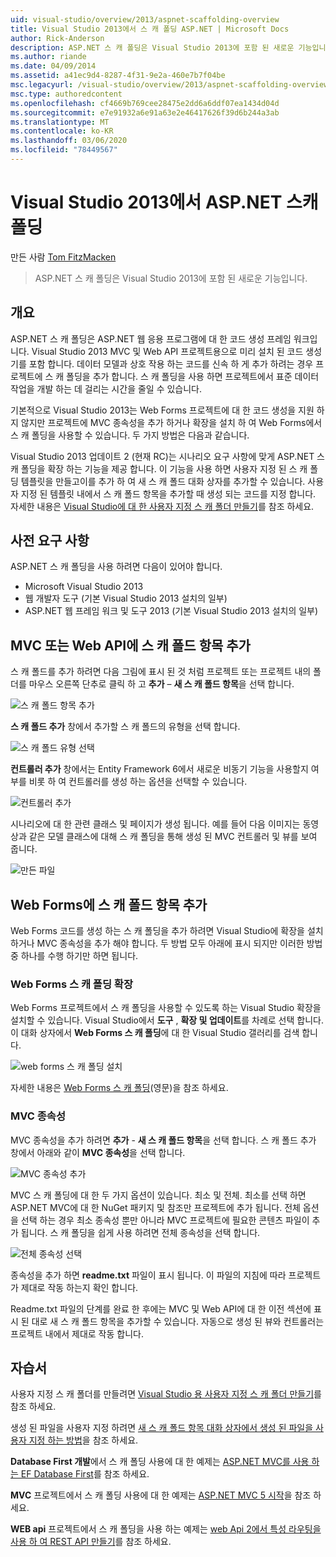 ```yaml
---
uid: visual-studio/overview/2013/aspnet-scaffolding-overview
title: Visual Studio 2013에서 스 캐 폴딩 ASP.NET | Microsoft Docs
author: Rick-Anderson
description: ASP.NET 스 캐 폴딩은 Visual Studio 2013에 포함 된 새로운 기능입니다.
ms.author: riande
ms.date: 04/09/2014
ms.assetid: a41ec9d4-8287-4f31-9e2a-460e7b7f04be
msc.legacyurl: /visual-studio/overview/2013/aspnet-scaffolding-overview
msc.type: authoredcontent
ms.openlocfilehash: cf4669b769cee28475e2dd6a6ddf07ea1434d04d
ms.sourcegitcommit: e7e91932a6e91a63e2e46417626f39d6b244a3ab
ms.translationtype: MT
ms.contentlocale: ko-KR
ms.lasthandoff: 03/06/2020
ms.locfileid: "78449567"
---
```

# <a name="aspnet-scaffolding-in-visual-studio-2013"></a>Visual Studio 2013에서 ASP.NET 스캐폴딩

만든 사람 [Tom FitzMacken](https://github.com/tfitzmac)

> ASP.NET 스 캐 폴딩은 Visual Studio 2013에 포함 된 새로운 기능입니다.

## <a name="overview"></a>개요

ASP.NET 스 캐 폴딩은 ASP.NET 웹 응용 프로그램에 대 한 코드 생성 프레임 워크입니다. Visual Studio 2013 MVC 및 Web API 프로젝트용으로 미리 설치 된 코드 생성기를 포함 합니다. 데이터 모델과 상호 작용 하는 코드를 신속 하 게 추가 하려는 경우 프로젝트에 스 캐 폴딩을 추가 합니다. 스 캐 폴딩을 사용 하면 프로젝트에서 표준 데이터 작업을 개발 하는 데 걸리는 시간을 줄일 수 있습니다.

기본적으로 Visual Studio 2013는 Web Forms 프로젝트에 대 한 코드 생성을 지원 하지 않지만 프로젝트에 MVC 종속성을 추가 하거나 확장을 설치 하 여 Web Forms에서 스 캐 폴딩을 사용할 수 있습니다. 두 가지 방법은 다음과 같습니다.

Visual Studio 2013 업데이트 2 (현재 RC)는 시나리오 요구 사항에 맞게 ASP.NET 스 캐 폴딩을 확장 하는 기능을 제공 합니다. 이 기능을 사용 하면 사용자 지정 된 스 캐 폴딩 템플릿을 만들고이를 추가 하 여 새 스 캐 폴드 대화 상자를 추가할 수 있습니다. 사용자 지정 된 템플릿 내에서 스 캐 폴드 항목을 추가할 때 생성 되는 코드를 지정 합니다. 자세한 내용은 [Visual Studio에 대 한 사용자 지정 스 캐 폴더 만들기](https://go.microsoft.com/fwlink/p/?LinkId=395029)를 참조 하세요.

## <a name="prerequisites"></a>사전 요구 사항

ASP.NET 스 캐 폴딩을 사용 하려면 다음이 있어야 합니다.

- Microsoft Visual Studio 2013
- 웹 개발자 도구 (기본 Visual Studio 2013 설치의 일부)
- ASP.NET 웹 프레임 워크 및 도구 2013 (기본 Visual Studio 2013 설치의 일부)

## <a name="add-a-scaffolded-item-to-mvc-or-web-api"></a>MVC 또는 Web API에 스 캐 폴드 항목 추가

스 캐 폴드를 추가 하려면 다음 그림에 표시 된 것 처럼 프로젝트 또는 프로젝트 내의 폴더를 마우스 오른쪽 단추로 클릭 하 고 **추가** – **새 스 캐 폴드 항목**을 선택 합니다.

![스 캐 폴드 항목 추가](aspnet-scaffolding-overview/_static/image1.png)

**스 캐 폴드 추가** 창에서 추가할 스 캐 폴드의 유형을 선택 합니다.

![스 캐 폴드 유형 선택](aspnet-scaffolding-overview/_static/image2.png)

**컨트롤러 추가** 창에서는 Entity Framework 6에서 새로운 비동기 기능을 사용할지 여부를 비롯 하 여 컨트롤러를 생성 하는 옵션을 선택할 수 있습니다.

![컨트롤러 추가](aspnet-scaffolding-overview/_static/image3.png)

시나리오에 대 한 관련 클래스 및 페이지가 생성 됩니다. 예를 들어 다음 이미지는 동영상과 같은 모델 클래스에 대해 스 캐 폴딩을 통해 생성 된 MVC 컨트롤러 및 뷰를 보여 줍니다.

![만든 파일](aspnet-scaffolding-overview/_static/image4.png)

## <a name="add-a-scaffolded-item-to-web-forms"></a>Web Forms에 스 캐 폴드 항목 추가

Web Forms 코드를 생성 하는 스 캐 폴딩을 추가 하려면 Visual Studio에 확장을 설치 하거나 MVC 종속성을 추가 해야 합니다. 두 방법 모두 아래에 표시 되지만 이러한 방법 중 하나를 수행 하기만 하면 됩니다.

### <a name="web-forms-scaffolding-extension"></a>Web Forms 스 캐 폴딩 확장

Web Forms 프로젝트에서 스 캐 폴딩을 사용할 수 있도록 하는 Visual Studio 확장을 설치할 수 있습니다. Visual Studio에서 **도구** , **확장 및 업데이트**를 차례로 선택 합니다. 이 대화 상자에서 **Web Forms 스 캐 폴딩**에 대 한 Visual Studio 갤러리를 검색 합니다.

![web forms 스 캐 폴딩 설치](aspnet-scaffolding-overview/_static/image5.png)

자세한 내용은 [Web Forms 스 캐 폴딩](https://go.microsoft.com/fwlink/p/?LinkId=396478)(영문)을 참조 하세요.

### <a name="mvc-dependencies"></a>MVC 종속성

MVC 종속성을 추가 하려면 **추가** - **새 스 캐 폴드 항목**을 선택 합니다. 스 캐 폴드 추가 창에서 아래와 같이 **MVC 종속성**을 선택 합니다.

![MVC 종속성 추가](aspnet-scaffolding-overview/_static/image6.png)

MVC 스 캐 폴딩에 대 한 두 가지 옵션이 있습니다. 최소 및 전체. 최소를 선택 하면 ASP.NET MVC에 대 한 NuGet 패키지 및 참조만 프로젝트에 추가 됩니다. 전체 옵션을 선택 하는 경우 최소 종속성 뿐만 아니라 MVC 프로젝트에 필요한 콘텐츠 파일이 추가 됩니다. 스 캐 폴딩을 쉽게 사용 하려면 전체 종속성을 선택 합니다.

![전체 종속성 선택](aspnet-scaffolding-overview/_static/image7.png)

종속성을 추가 하면 **readme.txt** 파일이 표시 됩니다. 이 파일의 지침에 따라 프로젝트가 제대로 작동 하는지 확인 합니다.

Readme.txt 파일의 단계를 완료 한 후에는 MVC 및 Web API에 대 한 이전 섹션에 표시 된 대로 새 스 캐 폴드 항목을 추가할 수 있습니다. 자동으로 생성 된 뷰와 컨트롤러는 프로젝트 내에서 제대로 작동 합니다.

## <a name="tutorials"></a>자습서

사용자 지정 스 캐 폴더를 만들려면 [Visual Studio 용 사용자 지정 스 캐 폴더 만들기](https://go.microsoft.com/fwlink/p/?LinkId=395029)를 참조 하세요.

생성 된 파일을 사용자 지정 하려면 [새 스 캐 폴드 항목 대화 상자에서 생성 된 파일을 사용자 지정 하는 방법](https://blogs.msdn.com/b/webdev/archive/2013/12/26/how-to-customize-the-generated-files-from-the-new-scaffolded-item-dialog.aspx)을 참조 하세요.

**Database First 개발**에서 스 캐 폴딩 사용에 대 한 예제는 [ASP.NET MVC를 사용 하는 EF Database First](../../../mvc/overview/getting-started/database-first-development/setting-up-database.md)를 참조 하세요.

**MVC** 프로젝트에서 스 캐 폴딩 사용에 대 한 예제는 [ASP.NET MVC 5 시작](../../../mvc/overview/getting-started/introduction/getting-started.md)을 참조 하세요.

**WEB api** 프로젝트에서 스 캐 폴딩을 사용 하는 예제는 [web Api 2에서 특성 라우팅을 사용 하 여 REST API 만들기](../../../web-api/overview/web-api-routing-and-actions/create-a-rest-api-with-attribute-routing.md)를 참조 하세요.
